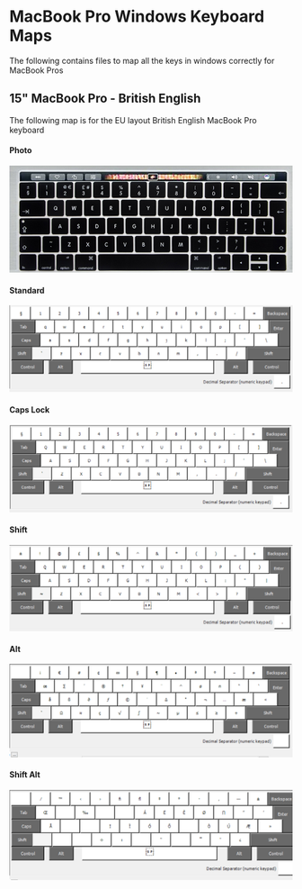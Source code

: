 # MacBook Pro Windows Keyboard Maps
The following contains files to map all the keys in windows correctly for MacBook Pros

## 15" MacBook Pro - British English
The following map is for the EU layout British English MacBook Pro keyboard
#### Photo
![Photo][photo-UK]
#### Standard
![Standard][standard-UK]
#### Caps Lock
![Caps Lock][capslock-UK]
#### Shift
![shift-UK][shift-UK]
#### Alt
![alt-UK][alt-UK]
#### Shift Alt
![shiftalt-UK][shiftalt-UK]




[photo-UK]: https://github.com/mrjonny2/MacBook-Pro-Windows-Keyboard-Maps/blob/master/MacBook%20Pro%2015%20-%20British%20English/images/BritishEnglish/Keybaord.png "Photo of Keyboard"
[standard-UK]: https://github.com/mrjonny2/MacBook-Pro-Windows-Keyboard-Maps/blob/master/MacBook%20Pro%2015%20-%20British%20English/images/BritishEnglish/normal.png?raw=true "Standard"
[capslock-UK]: https://github.com/mrjonny2/MacBook-Pro-Windows-Keyboard-Maps/blob/master/MacBook%20Pro%2015%20-%20British%20English/images/BritishEnglish/caps.png?raw=true "Caps Lock"
[shift-UK]: https://github.com/mrjonny2/MacBook-Pro-Windows-Keyboard-Maps/blob/master/MacBook%20Pro%2015%20-%20British%20English/images/BritishEnglish/shift.png?raw=true "Shift"
[alt-UK]: https://github.com/mrjonny2/MacBook-Pro-Windows-Keyboard-Maps/blob/master/MacBook%20Pro%2015%20-%20British%20English/images/BritishEnglish/alt.png?raw=true "Alt"
[shiftalt-UK]: https://github.com/mrjonny2/MacBook-Pro-Windows-Keyboard-Maps/blob/master/MacBook%20Pro%2015%20-%20British%20English/images/BritishEnglish/shift_alt.png?raw=true "Shift Alt"
